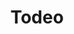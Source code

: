 ---
description: Todo类型的应用都长一个样子，都是clear的表兄弟。
layout: post
results:
- primaryGenreName: Productivity
  version: '1.1'
  trackViewUrl: https://itunes.apple.com/cn/app/todeo/id768280060?mt=8&uo=4
  artworkUrl100: http://a1110.phobos.apple.com/us/r30/Purple/v4/fc/e4/62/fce46256-36ee-d25d-76e5-5ce043e4df7f/mzl.qtneefps.png
  artworkUrl60: http://a116.phobos.apple.com/us/r30/Purple/v4/d4/af/1b/d4af1be3-b5a5-4028-744f-0a781512d9ff/AppIcon60x60_2x.png
  minimumOsVersion: '7.0'
  sellerName: paul favier
  supportedDevices:
  - iPodTouchFifthGen
  - iPadMini4G
  - iPhone5s
  - iPadFourthGen4G
  - iPadThirdGen
  - iPad2Wifi
  - iPadMini
  - iPadFourthGen
  - iPhone4S
  - iPad23G
  - iPhone4
  - iPhone5
  - iPhone5c
  - iPadThirdGen4G
  genres:
  - 效率
  trackName: Todeo
  description: "Mon Coco Pilote vous présente son application Todeo ! \n\nVous
    en avez marre d'oublier des choses à faire ? Avec notre application tout
    cela est bel et bien de l'histoire ancienne.\n\nEntrer vos tâches, cocher
    les lorsqu'elles sont faites et le tour est joué.\n\nVotre mémoire, c'est
    Todéo !"
  price: 0
  trackId: 768280060
  releaseDate: '2013-12-04T04:16:45Z'
  screenshotUrls:
  - http://a1.mzstatic.com/us/r30/Purple/v4/b3/c2/f7/b3c2f7ca-3f5f-7ec9-46b6-887dcb13886a/screen1136x1136.jpeg
  - http://a5.mzstatic.com/us/r30/Purple/v4/6d/9a/05/6d9a0526-4fd0-2f8f-cdd8-ea46716ab732/screen1136x1136.jpeg
  - http://a3.mzstatic.com/us/r30/Purple/v4/ff/64/1b/ff641b8c-eaa7-43bc-2d2e-0368084b5439/screen1136x1136.jpeg
  - http://a5.mzstatic.com/us/r30/Purple6/v4/23/bc/c5/23bcc59a-c93c-7de9-f9c0-d122f92c6af7/screen1136x1136.jpeg
  artistViewUrl: https://itunes.apple.com/cn/artist/paul-favier/id768280063?uo=4
  primaryGenreId: 6007
  kind: software
  fileSizeBytes: '300550'
  bundleId: moncocopilote.Todeo
  releaseNotes: 'iAd

    Delete tasks'
  trackContentRating: 4+
  artistName: paul favier
  trackCensoredName: Todeo
  isGameCenterEnabled: false
  contentAdvisoryRating: 4+
  languageCodesISO2A:
  - EN
  features: &a []
  wrapperType: software
  artworkUrl512: http://a1110.phobos.apple.com/us/r30/Purple/v4/fc/e4/62/fce46256-36ee-d25d-76e5-5ce043e4df7f/mzl.qtneefps.png
  formattedPrice: 免费
  artistId: 768280063
  genreIds:
  - '6007'
  currency: CNY
  ipadScreenshotUrls: *a
category: 效率
tags: tag1
resultCount: 1
title: Todeo

---